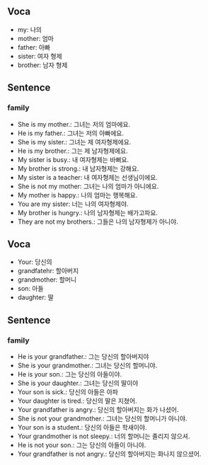 ## Voca
- my: 나의
- mother: 엄마
- father: 아빠
- sister: 여자 형제
- brother: 남자 형제

## Sentence
### family
- She is my mother.: 그녀는 저의 엄마에요.
- He is my father.: 그녀는 저의 아빠에요.
- She is my sister.: 그녀는 제 여자형제에요.
- He is my brother.: 그는 제 남자형제에요.
- My sister is busy.: 내 여자형제는 바뻐요.
- My brother is strong.: 내 남자형제는 강해요.
- My sister is a teacher: 내 여자형제는 선생님이에요.
- She is not my mother: 그녀는 나의 엄마가 아니에요.
- My mother is happy.: 나의 엄마는 행복해요.
- You are my sister: 너는 나의 여자형제야.
- My brother is hungry.: 나의 남자형제는 배가고파요.
- They are not my brothers.: 그들은 나의 남자형제가 아니야.

## Voca
- Your: 당신의
- grandfatehr: 할아버지
- grandmother: 할머니
- son: 아들
- daughter: 딸

## Sentence
### family
- He is your grandfather.: 그는 당신의 할아버지야
- She is your grandmother.: 그녀는 당신의 할머니야.
- He is your son.: 그는 당신의 아들이야.
- She is your daughter.: 그녀는 당신의 딸이야
- Your son is sick.: 당신의 아들은 아파
- Your daughter is tired.: 당신의 딸은 지쳤어.
- Your grandfather is angry.: 당신의 할아버지는 화가 나셨어.
- She is not your grandmother.: 그녀는 당신의 할머니가 아니야.
- Your son is a student.: 당신의 아들은 학새이야.
- Your grandmother is not sleepy.: 너의 할머니는 졸리지 않으셔.
- He is not your son.: 그는 당신의 아들이 아니야.
- Your grandfather is not angry.: 당신의 할아버지는 화나지 않으셨어. 